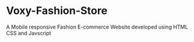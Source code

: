 # Voxy-Fashion-Store
A Mobile responsive Fashion E-commerce Website developed using HTML CSS and Javscript
